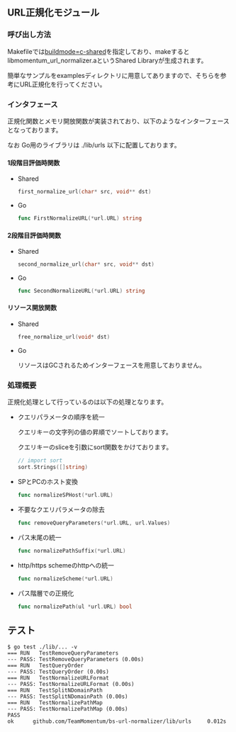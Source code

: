 ## URL正規化モジュール

### 呼び出し方法

Makefileでは[buildmode=c-shared](https://golang.org/cmd/go/#hdr-Description_of_build_modes)を指定しており、makeするとlibmomentum\_url\_normalizer.aというShared Libraryが生成されます。

簡単なサンプルをexamplesディレクトリに用意してありますので、そちらを参考にURL正規化を行ってください。

### インタフェース

正規化関数とメモリ開放関数が実装されており、以下のようなインターフェースとなっております。

なお Go用のライブラリは ./lib/urls 以下に配置しております。

#### 1段階目評価時関数

* Shared

  ```c
  first_normalize_url(char* src, void** dst)
  ```

* Go

  ```go
  func FirstNormalizeURL(*url.URL) string
  ```

#### 2段階目評価時関数

* Shared

  ```c
  second_normalize_url(char* src, void** dst)
  ```

* Go

  ```go
  func SecondNormalizeURL(*url.URL) string
  ```

#### リソース開放関数

* Shared

  ```c
  free_normalize_url(void* dst)
  ```
* Go

  リソースはGCされるためインターフェースを用意しておりません。

### 処理概要

正規化処理として行っているのは以下の処理となります。

* クエリパラメータの順序を統一

  クエリキーの文字列の値の昇順でソートしております。

  クエリキーのsliceを引数にsort関数をかけております。

  ```go
  // import sort
  sort.Strings([]string)
  ```

* SPとPCのホスト変換

  ```go
  func normalizeSPHost(*url.URL)
  ```

* 不要なクエリパラメータの除去

  ```go
  func removeQueryParameters(*url.URL, url.Values)
  ```

* パス末尾の統一

  ```go
  func normalizePathSuffix(*url.URL)
  ```

* http/https schemeのhttpへの統一

  ```go
  func normalizeScheme(*url.URL)
  ```

* パス階層での正規化

  ```go
  func normalizePath(ul *url.URL) bool
  ```

## テスト

  ```
  $ go test ./lib/... -v
  === RUN   TestRemoveQueryParameters
  --- PASS: TestRemoveQueryParameters (0.00s)
  === RUN   TestQueryOrder
  --- PASS: TestQueryOrder (0.00s)
  === RUN   TestNormalizeURLFormat
  --- PASS: TestNormalizeURLFormat (0.00s)
  === RUN   TestSplitNDomainPath
  --- PASS: TestSplitNDomainPath (0.00s)
  === RUN   TestNormalizePathMap
  --- PASS: TestNormalizePathMap (0.00s)
  PASS
  ok      github.com/TeamMomentum/bs-url-normalizer/lib/urls     0.012s
  ```
